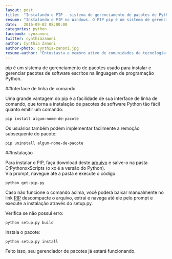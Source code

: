 ```yaml
---
layout: post
title:  "Instalando o PIP - sistema de gerenciamento de pacotes de Python"
resume: "Instalando o PIP no Windows. O PIP pip é um sistema de gerenciamento de pacotes usado para instalar e gerenciar pacotes de software escritos na linguagem de programação Python. "
date:   2016-09-02 08:00:00
categories: python
facebook: cynzanoni
twitter: cynthiazanoni
author: Cynthia Zanoni
author-photo: cynthia-zanoni.jpg
resume-author: "Entusiasta e membro ativo de comunidades de tecnologia ligadas à Web e Mobile, organizadora de eventos como <strong>Mobile Summit</strong> e curadora do projeto WoMakersCode. Atualmente, é Evangelista Técnica na Microsoft Brasil."
---
```


<p>pip é um sistema de gerenciamento de pacotes usado para instalar e gerenciar pacotes de software escritos na linguagem de programação Python. </p>

##Interface de linha de comando

<p>Uma grande vantagem do pip é a facilidade de sua interface de linha de comando, que torna a instalação de pacotes de software Python tão fácil quanto emitir um comando:</p>

`pip install algum-nome-de-pacote`

Os usuários também podem implementar facilmente a remoção subsequente do pacote:

`pip uninstall algum-nome-de-pacote`

##Instalação

<p>Para instalar o PIP, faça download deste <a href="https://raw.github.com/pypa/pip/master/contrib/get-pip.py">arquivo</a> e salve-o na pasta C:PythonxxScripts (o xx é a versão do Python). <br/> Via prompt, navegue até a pasta e execute o código:</p>

`python get-pip.py`

<p>Caso não funcione o comando acima, você poderá baixar manualmente no link <a href="https://github.com/pypa/pip">PIP</a> descompacte o arquivo, extrai e navega até ele pelo prompt e execute a instalação através do setup.py.</p>

Verifica se não possui erro:

`python setup.py build`

 Instala o pacote:
 
`python setup.py install`

Feito isso, seu gerenciador de pacotes já estará funcionando.
